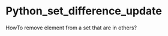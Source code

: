 Python_set_difference_update
============================

HowTo remove element from a set that are in others?
